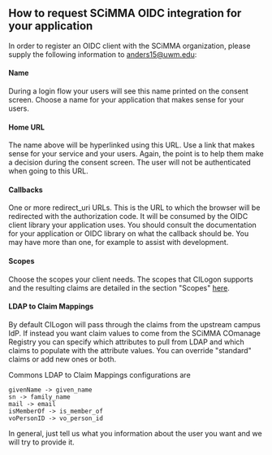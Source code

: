 ## How to request SCiMMA OIDC integration for your application 
In order to register an OIDC client with the SCiMMA organization, please supply the following information to anders15@uwm.edu:

#### Name
During a login flow your users will see this name printed on the
consent screen. Choose a name for your application that makes sense 
for your users.

#### Home URL 
The name above will be hyperlinked using this URL. Use a link
that makes sense for your service and your users. Again, the point is to
help them make a decision during the consent screen. The user will not 
be authenticated when going to this URL.

#### Callbacks 
One or more redirect_uri URLs. This is the URL to which the 
browser will be redirected with the authorization code. It will be consumed 
by the OIDC client library your application uses. You should consult the 
documentation for your application or OIDC library on what the callback 
should be. You may have more than one, for example to assist with development.

#### Scopes 
Choose the scopes your client needs. The scopes that CILogon
supports and the resulting claims are detailed in the section "Scopes"
[here](https://www.cilogon.org/oidc).

#### LDAP to Claim Mappings 
By default CILogon will pass through the claims
from the upstream campus IdP. If instead you want claim values to come
from the SCiMMA COmanage Registry you can specify which attributes to 
pull from LDAP and which claims to populate with the attribute values. 
You can override "standard" claims or add new ones or both. 

Commons LDAP to Claim Mappings configurations are
```
givenName -> given_name
sn -> family_name
mail -> email
isMemberOf -> is_member_of
voPersonID -> vo_person_id
```
In general, just tell us what you information about the user you want and we will try to provide it.

